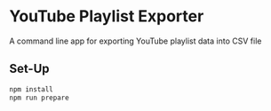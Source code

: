 # YouTube Playlist Exporter

A command line app for exporting YouTube playlist data into CSV file

## Set-Up

```bash
npm install
npm run prepare
```
